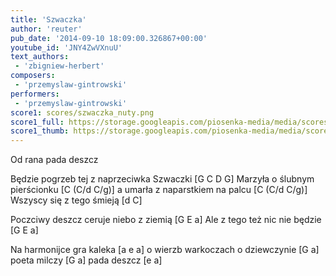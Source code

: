 ```yaml
---
title: 'Szwaczka'
author: 'reuter'
pub_date: '2014-09-10 18:09:00.326867+00:00'
youtube_id: 'JNY4ZwVXnuU'
text_authors:
 - 'zbigniew-herbert'
composers:
 - 'przemyslaw-gintrowski'
performers:
 - 'przemyslaw-gintrowski'
score1: scores/szwaczka_nuty.png
score1_full: https://storage.googleapis.com/piosenka-media/media/scores/szwaczka_nuty.png
score1_thumb: https://storage.googleapis.com/piosenka-media/media/scores/szwaczka_nuty.png.180x0_q85_upscale.jpg
---
```


Od rana pada deszcz

Będzie pogrzeb tej z naprzeciwka Szwaczki [G C D G] 
Marzyła o ślubnym pierścionku [C (C/d C/g)]
a umarła z naparstkiem na palcu [C (C/d C/g)]  
Wszyscy się z tego śmieją [d C]

Poczciwy deszcz ceruje niebo z ziemią [G E a]
Ale z tego też nic nie będzie [G E a]

Na harmonijce gra kaleka [a e a] 
o wierzb warkoczach o dziewczynie [G a] 
poeta milczy [G a]
pada deszcz [e a]